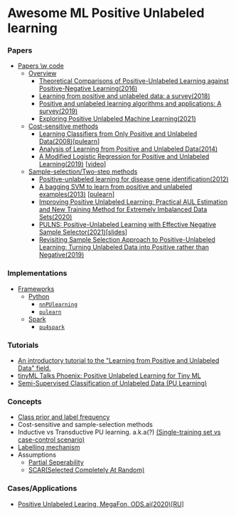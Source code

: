 # Awesome ML Positive Unlabeled learning

### Papers
<!-- MarkdownTOC depth=4 -->
- [Papers \\w code](#papers)
  - [Overview](#overview)
    - [Theoretical Comparisons of Positive-Unlabeled Learning against Positive-Negative Learning(2016)](https://proceedings.neurips.cc/paper/2016/file/be3159ad04564bfb90db9e32851ebf9c-Paper.pdf)
    - [Learning from positive and unlabeled data: a survey(2018)](https://arxiv.org/abs/1811.04820)
    - [Positive and unlabeled learning algorithms and applications: A survey(2019)](https://www.researchgate.net/profile/Kristen-Jaskie/publication/337503578_Positive_And_Unlabeled_Learning_Algorithms_And_Applications_A_Survey/links/609b0124458515d31513c2e9/Positive-And-Unlabeled-Learning-Algorithms-And-Applications-A-Survey.pdf)
    - [Exploring Positive Unlabeled Machine Learning(2021)](https://digital.wpi.edu/downloads/vq27zr55f)
  - [Cost-sensitive methods](#cost-sensitive)
    - [Learning Classifiers from Only Positive and Unlabeled Data(2008)](https://cseweb.ucsd.edu/~elkan/posonly.pdf)\[[pulearn](https://github.com/pulearn/pulearn#31elkanoto)\]
    - [Analysis of Learning from Positive and Unlabeled Data(2014)](https://papers.nips.cc/paper/2014/file/35051070e572e47d2c26c241ab88307f-Paper.pdf)
    - [A Modified Logistic Regression for Positive and Unlabeled Learning(2019)](https://www.researchgate.net/profile/Kristen-Jaskie/publication/340306999_A_Modified_Logistic_Regression_for_Positive_and_Unlabeled_Learning/links/609b0152a6fdccaebd2525d1/A-Modified-Logistic-Regression-for-Positive-and-Unlabeled-Learning.pdf) \[[video](https://www.youtube.com/watch?v=uk6SlTzfbUY)\]
  - [Sample-selection/Two-step methods](#sample-selection)
    - [Positive-unlabeled learning for disease gene identification(2012)](https://academic.oup.com/bioinformatics/article/28/20/2640/206620?login=true)
    - [A bagging SVM to learn from positive and unlabeled examples(2013)](https://members.cbio.mines-paristech.fr/~jvert/svn/bibli/local/Mordelet2013bagging.pdf) \[[pulearn](https://github.com/pulearn/pulearn#32bagging-based-pu-learning)\]
    - [Improving Positive Unlabeled Learning: Practical AUL Estimation and New Training Method for Extremely Imbalanced Data Sets(2020)](https://arxiv.org/pdf/2004.09820.pdf)
    - [PULNS: Positive-Unlabeled Learning with Effective Negative Sample Selector(2021)](https://ojs.aaai.org/index.php/AAAI/article/view/17064/16871)\[[slides](https://slideslive.com/38948747/pulns-positiveunlabeled-learning-with-effective-negative-sample-selector)\]
    - [Revisiting Sample Selection Approach to Positive-Unlabeled Learning: Turning Unlabeled Data into Positive rather than Negative(2019)](https://arxiv.org/pdf/1901.10155.pdf)

### Implementations
- [Frameworks](#frameworks)
  - [Python](#frameworks-python)
    - [`nnPUlearning`](https://github.com/kiryor/nnPUlearning)
    - [`pulearn`](https://github.com/pulearn/pulearn)
  - [Spark](#frameworks-spark)
    - [`pu4spark`](https://github.com/ispras/pu4spark)

### Tutorials

- [An introductory tutorial to the "Learning from Positive and Unlabeled Data" field.](https://dtai.cs.kuleuven.be/tutorials/pulearning/)
- [tinyML Talks Phoenix: Positive Unlabeled Learning for Tiny ML](https://www.youtube.com/watch?v=uk6SlTzfbUY)
- [Semi-Supervised Classification of Unlabeled Data (PU Learning)](https://towardsdatascience.com/semi-supervised-classification-of-unlabeled-data-pu-learning-81f96e96f7cb)

### Concepts
- [Class prior and label frequency](https://youtu.be/mSoeaYt6Oi8?t=1282)
- Cost-sensitive and sample-selection methods
- Inductive vs Transductive PU learning. a.k.a(?) [(Single-training set vs case-control scenario)](https://youtu.be/mSoeaYt6Oi8?t=823)
- [Labelling mechanism](https://youtu.be/mSoeaYt6Oi8?t=419)
- Assumptions
  - [Partial Seperability](https://youtu.be/uk6SlTzfbUY?t=1129)
  - [SCAR(Selected Completely At Random)](https://youtu.be/uk6SlTzfbUY?t=1243)

### Cases/Applications 
- [Positive Unlabeled Learing, MegaFon, ODS.ai(2020)\[RU\]](https://youtu.be/7nKswav3Zrw) 
